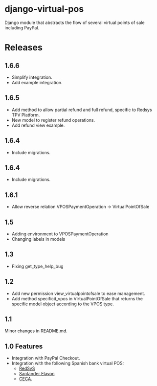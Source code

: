 # django-virtual-pos
Django module that abstracts the flow of several virtual points of sale including PayPal.

# Releases

## 1.6.6
- Simplify integration.
- Add example integration.

## 1.6.5
- Add method to allow partial refund and full refund, specific to Redsys TPV Platform. 
- New model to register refund operations.
- Add refund view example.
 
 
## 1.6.4
- Include migrations.


## 1.6.4
- Include migrations.


## 1.6.1
- Allow reverse relation VPOSPaymentOperation -> VirtualPointOfSale


## 1.5
- Adding environment to VPOSPaymentOperation
- Changing labels in models


## 1.3
- Fixing get_type_help_bug


## 1.2
- Add new permission view_virtualpointofsale to ease management.
- Add method specificit_vpos in VirtualPointOfSale that returns the specific model object according to the VPOS type.


## 1.1
Minor changes in README.md.


## 1.0 Features 
- Integration with PayPal Checkout.
- Integration with the following Spanish bank virtual POS:
  - [RedSyS](http://www.redsys.es/)
  - [Santander Elavon](https://www.santanderelavon.com/)
  - [CECA](http://www.cajasdeahorros.es/).










